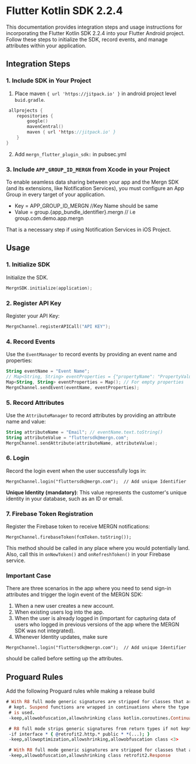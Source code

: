 # Flutter Kotlin SDK 2.2.4

This documentation provides integration steps and usage instructions for incorporating the Flutter Kotlin SDK 2.2.4 into your Flutter Android project. Follow these steps to initialize the SDK, record events, and manage attributes within your application.

## Integration Steps

### 1. Include SDK in Your Project

1. Place maven `{ url 'https://jitpack.io' }` in android project level `buid.gradle`.

```kotlin
 allprojects {
    repositories {
        google()
        mavenCentral()
        maven { url 'https://jitpack.io' }
    }
}
```
2. Add `mergn_flutter_plugin_sdk:` in pubsec.yml
   
### 3. Include `APP_GROUP_ID_MERGN` from Xcode in your Project

To enable seamless data sharing between your app and the Mergn SDK (and its extensions, like Notification Services), you must configure an App Group in every target of your application.

- Key = APP_GROUP_ID_MERGN //Key Name should be same
- Value = group.{app_bundle_identifier}.mergn // i.e group.com.demo.app.mergn

That is a necessary step if using Notification Services in iOS Project.



## Usage

### 1. Initialize SDK

Initialize the SDK.

```kotlin
MergnSDK.initialize(application);
```

### 2. Register API Key

Register your API Key:

```kotlin
MergnChannel.registerAPICall("API KEY");
```

### 4. Record Events

Use the `EventManager` to record events by providing an event name and properties:

```kotlin
String eventName = "Event Name";
// Map<String, String> eventProperties = {"propertyName": "PropertyValue"}; // Optional property setup
Map<String, String> eventProperties = Map(); // For empty properties
MergnChannel.sendEvent(eventName, eventProperties);
```

### 5. Record Attributes

Use the `AttributeManager` to record attributes by providing an attribute name and value:

```kotlin
String attributeName = "Email"; // eventName.text.toString()
String attributeValue = "fluttersdk@mergn.com";
MergnChannel.sendAttribute(attributeName, attributeValue);
```

### 6. Login

Record the login event when the user successfully logs in:

```
MergnChannel.login("fluttersdk@mergn.com");  // Add unique Identifier
```

**Unique Identity (mandatory)**: This value represents the customer's unique identity in your database, such as an ID or email.

### 7. Firebase Token Registration

Register the Firebase token to receive MERGN notifications:

```
MergnChannel.firebaseToken(fcmToken.toString());
```

This method should be called in any place where you would potentially land. Also, call this in `onNewToken()` and `onRefreshToken()` in your Firebase service.

### Important Case

There are three scenarios in the app where you need to send sign-in attributes and trigger the login event of the MERGN SDK:

1. When a new user creates a new account.
2. When existing users log into the app.
3. When the user is already logged in (important for capturing data of users who logged in previous versions of the app where the MERGN SDK was not integrated).
4. Whenever Identity updates, make sure
```
MergnChannel.login("fluttersdk@mergn.com");  // Add unique Identifier
```
should be called before setting up the attributes.

## Proguard Rules

Add the following Proguard rules while making a release build

```pro
# With R8 full mode generic signatures are stripped for classes that are not
 # kept. Suspend functions are wrapped in continuations where the type argument
 # is used.
 -keep,allowobfuscation,allowshrinking class kotlin.coroutines.Continuation

 # R8 full mode strips generic signatures from return types if not kept.
 -if interface * { @retrofit2.http.* public * *(...); }
 -keep,allowoptimization,allowshrinking,allowobfuscation class <3>

 # With R8 full mode generic signatures are stripped for classes that are not kept.
 -keep,allowobfuscation,allowshrinking class retrofit2.Response
